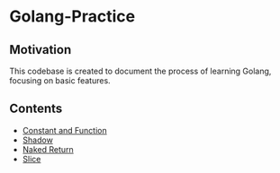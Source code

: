 # Golang-Practice
## Motivation
This codebase is created to document the process of learning Golang, focusing on basic features.

## Contents
- [Constant and Function](https://github.com/IvanLai-952/Golang-Practice/tree/main/Constant%20and%20Function)
- [Shadow](https://github.com/IvanLai-952/Golang-Practice/tree/main/Shadow)
- [Naked Return](https://github.com/IvanLai-952/Golang-Practice/tree/main/Naked%20Return)
- [Slice](https://github.com/IvanLai-952/Golang-Practice/tree/main/Slice)
